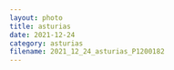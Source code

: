 ```yaml
---
layout: photo
title: asturias
date: 2021-12-24
category: asturias
filename: 2021_12_24_asturias_P1200182
---
```

